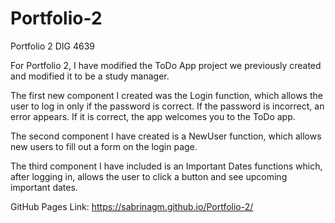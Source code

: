 # Portfolio-2
 Portfolio 2 DIG 4639

For Portfolio 2, I have modified the ToDo App project we previously created and modified it to be a study manager.

The first new component I created was the Login function, which allows the user to log in only if the password is correct. If the password is incorrect, an error appears. If it is correct, the app welcomes you to the ToDo app.

The second component I have created is a NewUser function, which allows new users to fill out a form on the login page. 

The third component I have included is an Important Dates functions which, after logging in, allows the user to click a button and see upcoming important dates.

GitHub Pages Link: https://sabrinagm.github.io/Portfolio-2/